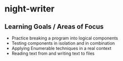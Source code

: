 # night-writer
## Learning Goals / Areas of Focus
  - Practice breaking a program into logical components
  - Testing components in isolation and in combination
  - Applying Enumerable techniques in a real context
  - Reading text from and writing text to files
